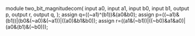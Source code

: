 module two_bit_magnitudecom(
input a0,
input a1,
input b0,
input b1,
output p,
output r,
output q,
);
assign q=((~a1)^(b1))&(a0&b0);
assign p=((~a1)&(b1))|(b0&(~a0)&(~a1))|((a0)&b1&b0));
assign r=((a1&(~b1))|((~b0)&a1&a0)|(a0&(b1)&(~b0)));
